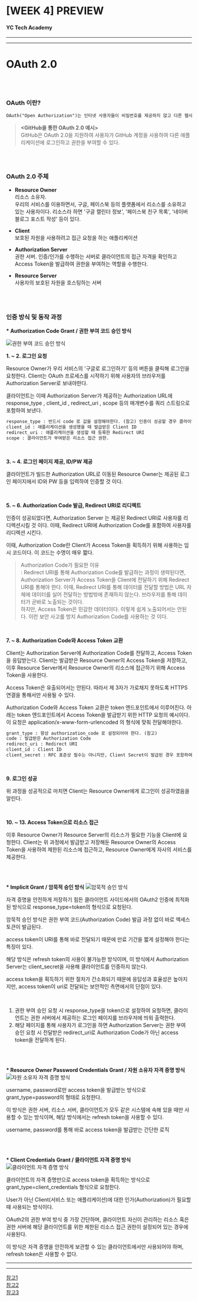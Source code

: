 # [WEEK 4] PREVIEW

#### YC Tech Academy
---
---

# OAuth 2.0

<br>

<br>

### OAuth 이란?
```HTML
OAuth("Open Authorization")는 인터넷 사용자들이 비밀번호를 제공하지 않고 다른 웹사이트 상의 자신들의 정보에 대해 웹사이트나 애플리케이션의 접근 권한을 부여할 수 있는 공통적인 수단으로서 사용되는, 접근 위임을 위한 개방형 표준이다. <위키백과>
```

>	<b><GitHub을 통한 OAuth 2.0 예시></b>  
	GitHub은 OAuth 2.0을 지원하여 사용자가 GitHub 계정을 사용하여 다른 애플리케이션에 로그인하고 권한을 부여할 수 있다.


<br>

<br>


### OAuth 2.0 주체
* <b>Resource Owner</b>  
리소스 소유자.   
우리의 서비스를 이용하면서, 구글, 페이스북 등의 플랫폼에서 리소스를 소유하고 있는 사용자이다. 리소스라 하면 '구글 캘린더 정보', '페이스북 친구 목록', '네이버 블로그 포스트 작성' 등이 있다.

* <b>Client</b>  
보호된 자원을 사용하려고 접근 요청을 하는 애플리케이션
* <b>Authorization Server</b>  
권한 서버. 인증/인가를 수행하는 서버로 클라이언트의 접근 자격을 확인하고 Access Token을 발급하여 권한을 부여하는 역할을 수행한다.
* <b>Resource Server</b>  
사용자의 보호된 자원을 호스팅하는 서버

<br>

<br>

### 인증 방식 및 동작 과정

<b> * Authorization Code Grant / 권한 부여 코드 승인 방식</b>

![권한 부여 코드 승인 방식](https://hudi.blog/static/7dced69214d91d7f1f0892720b1b5e1b/9afce/oauth2.0-process.png)

<b> 1. ~ 2. 로그인 요청 </b> 

Resource Owner가 우리 서비스의 '구글로 로그인하기' 등의 버튼을 클릭해 로그인을 요청한다. Client는 OAuth 프로세스를 시작하기 위해 사용자의 브라우저를 Authorization Server로 보내야한다.  

클라이언트는 이때 Authorization Server가 제공하는 Authorization URL에 response_type , client_id , redirect_uri , scope 등의 매개변수를 쿼리 스트링으로 포함하여 보낸다.

```HTML
response_type : 반드시 code 로 값을 설정해야한다. (참고) 인증이 성공할 경우 클라이언트는 후술할 Authorization Code를 받을 수 있다.
client_id : 애플리케이션을 생성했을 때 발급받은 Client ID
redirect_uri : 애플리케이션을 생성할 때 등록한 Redirect URI
scope : 클라이언트가 부여받은 리소스 접근 권한.
```

<br>

<b> 3. ~ 4. 로그인 페이지 제공, ID/PW 제공  </b>

클라이언트가 빌드한 Authorization URL로 이동된 Resource Owner는 제공된 로그인 페이지에서 ID와 PW 등을 입력하여 인증할 것 이다.

<br>

<b> 5. ~ 6. Authorization Code 발급, Redirect URI로 리디렉트 </b> 

인증이 성공되었다면, Authorization Server 는 제공된 Redirect URI로 사용자를 리디렉션시킬 것 이다. 이때, Redirect URI에 Authorization Code를 포함하여 사용자를 리디렉션 시킨다.

이때, Authorization Code란 Client가 Access Token을 획득하기 위해 사용하는 임시 코드이다. 이 코드는 수명이 매우 짧다.
>Authorization Code가 필요한 이유  
: Redirect URI를 통해 Authorization Code를 발급하는 과정이 생략된다면, Authorization Server가 Access Token을 Client에 전달하기 위해 Redirect URI를 통해야 한다. 이때, Redirect URI를 통해 데이터를 전달할 방법은 URL 자체에 데이터를 실어 전달하는 방법밖에 존재하지 않는다. 브라우저를 통해 데이터가 곧바로 노출되는 것이다.  
하지만, Access Token은 민감한 데이터이다. 이렇게 쉽게 노출되어서는 안된다. 이런 보안 사고를 방지 Authorization Code를 사용하는 것 이다.

<br>

<b> 7. ~ 8. Authorization Code와 Access Token 교환  </b>

Client는 Authorization Server에 Authorization Code를 전달하고, Access Token을 응답받는다. Client는 발급받은 Resource Owner의 Access Token을 저장하고, 이후 Resource Server에서 Resource Owner의 리소스에 접근하기 위해 Access Token을 사용한다.

Access Token은 유출되어서는 안된다. 따라서 제 3자가 가로채지 못하도록 HTTPS 연결을 통해서만 사용될 수 있다.

Authorization Code와 Access Token 교환은 token 엔드포인트에서 이루어진다. 아래는 token 엔드포인트에서 Access Token을 발급받기 위한 HTTP 요청의 예시이다. 이 요청은 application/x-www-form-urlencoded 의 형식에 맞춰 전달해야한다.

```HTML
grant_type : 항상 authorization_code 로 설정되어야 한다. (참고)
code : 발급받은 Authorization Code
redirect_uri : Redirect URI
client_id : Client ID
client_secret : RFC 표준상 필수는 아니지만, Client Secret이 발급된 경우 포함하여 요청해야한다.
```

<br>

<b> 9. 로그인 성공</b>

위 과정을 성공적으로 마치면 Client는 Resource Owner에게 로그인이 성공하였음을 알린다.

<br>

<b> 10. ~ 13. Access Token으로 리소스 접근  </b>

이후 Resource Owner가 Resource Server의 리소스가 필요한 기능을 Client에 요청한다. Client는 위 과정에서 발급받고 저장해둔 Resource Owner의 Access Token을 사용하여 제한된 리소스에 접근하고, Resource Owner에게 자사의 서비스를 제공한다.

<br>
<br>

<b> * Implicit Grant / 암묵적 승인 방식</b>
![암묵적 승인 방식](https://img1.daumcdn.net/thumb/R1280x0/?scode=mtistory2&fname=https%3A%2F%2Fblog.kakaocdn.net%2Fdn%2FtgjgS%2Fbtr5fNuAYEs%2Fgwf8HLqsOeuvQqAV1vJ000%2Fimg.jpg)

자격 증명을 안전하게 저장하기 힘든 클라이언트 사이드에서의 OAuth2 인증에 최적화된 방식으로 response_type=token의 형식으로 요청된다.

 

암묵적 승인 방식은 권한 부여 코드(Authorization Code) 발급 과정 없이 바로 액세스 토큰이 발급된다.

access token이 URI를 통해 바로 전달되기 때문에 만료 기간을 짧게 설정해야 한다는 특징이 있다.

해당 방식은 refresh token의 사용이 불가능한 방식이며, 이 방식에서 Authorization Server는 client_secret을 사용해 클라이언트를 인증하지 않는다.

access token을 획득하기 위한 절차가 간소화되기 때문에 응답성과 효율성은 높아지지만, access token이 uri로 전달되는 보안적인 측면에서의 단점이 있다.

<br>

1. 권한 부여 승인 요청 시 response_type을 token으로 설정하여 요청하면, 클라이언트는 권한 서버에서 제공하는 로그인 페이지를 브라우저에 띄워 출력한다.
2. 해당 페이지를 통해 사용자가 로그인을 하면 Authorization Server는 권한 부여 승인 요청 시 전달받은 redirect_uri로 Authorization Code가 아닌 access token을 전달하게 된다.


<br>

<br>

<b> * Resource Owner Password Credentials Grant / 자원 소유자 자격 증명 방식</b>
![자원 소유자 자격 증명 방식](https://img1.daumcdn.net/thumb/R1280x0/?scode=mtistory2&fname=https%3A%2F%2Fblog.kakaocdn.net%2Fdn%2FSVT9t%2Fbtr5dSDeHRG%2FnTkgszrvxHv2626a976M6K%2Fimg.jpg)

username, password로만 access token을 발급받는 방식으로 grant_type=password의 형태로 요청한다.

이 방식은 권한 서버, 리소스 서버, 클라이언트가 모두 같은 시스템에 속해 있을 때만 사용할 수 있는 방식이며, 해당 방식에서는 refresh token을 사용할 수 있다.

username, password를 통해 바로 access token을 발급받는 간단한 로직

<br>

<br>

<b> * Client Credentials Grant / 클라이언트 자격 증명 방식</b>
![클라이언트 자격 증명 방식](https://img1.daumcdn.net/thumb/R1280x0/?scode=mtistory2&fname=https%3A%2F%2Fblog.kakaocdn.net%2Fdn%2F8fXqm%2Fbtr5e5ChYGD%2FcWrCm3oiWsjhgDVPTHFSJ1%2Fimg.jpg)

클라이언트의 자격 증명만으로 access token을 획득하는 방식으로 grant_type=client_credentials 형식으로 요청한다.

User가 아닌 Client(서비스 또는 애플리케이션)에 대한 인가(Authorization)가 필요할 때 사용되는 방식이다.

OAuth2의 권한 부여 방식 중 가장 간단하며, 클라이언트 자신이 관리하는 리소스 혹은 권한 서버에 해당 클라이언트를 위한 제한된 리소스 접근 권한이 설정되어 있는 경우에 사용된다.

이 방식은 자격 증명을 안전하게 보관할 수 있는 클라이언트에서만 사용되어야 하며, refresh token은 사용할 수 없다.

---------------------
---------------------
[참고1](https://wildeveloperetrain.tistory.com/247)  
[참고2](https://hudi.blog/oauth-2.0/)  
[참고3](https://blog.naver.com/mds_datasecurity/222182943542)
